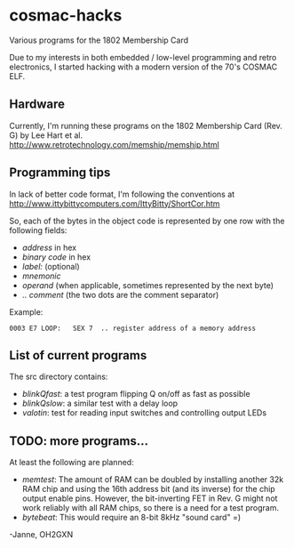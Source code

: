 # cosmac-hacks
Various programs for the 1802 Membership Card

Due to my interests in both embedded / low-level programming and 
retro electronics, I started hacking with a modern version of the
70's COSMAC ELF.


## Hardware
Currently, I'm running these programs on the 1802 Membership Card (Rev. G) 
by Lee Hart et al.
http://www.retrotechnology.com/memship/memship.html


## Programming tips
In lack of better code format, I'm following the conventions at
http://www.ittybittycomputers.com/IttyBitty/ShortCor.htm

So, each of the bytes in the object code is represented by one row with the 
following fields:
- *address* in hex
- *binary code* in hex
- *label:* (optional)
- *mnemonic*
- *operand* (when applicable, sometimes represented by the next byte)
- *.. comment* (the two dots are the comment separator)

Example:
```
0003 E7 LOOP:   SEX 7  .. register address of a memory address
```


## List of current programs
The src directory contains:
- *blinkQfast*: a test program flipping Q on/off as fast as possible
- *blinkQslow*: a similar test with a delay loop
- *valotin*: test for reading input switches and controlling output LEDs


## TODO: more programs...
At least the following are planned:
- *memtest*: The amount of RAM can be doubled by installing another 32k RAM
  chip and using the 16th address bit (and its inverse) for the chip output 
  enable pins. However, the bit-inverting FET in Rev. G might not work 
  reliably with all RAM chips, so there is a need for a test program.
- *bytebeat*: This would require an 8-bit 8kHz "sound card" =)


-Janne, OH2GXN
